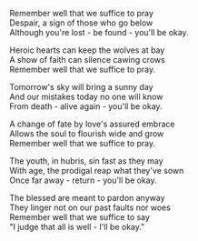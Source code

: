 Remember well that we suffice to pray\
Despair, a sign of those who go below\
Although you're lost - be found - you'll be okay.

Heroic hearts can keep the wolves at bay\
A show of faith can silence cawing crows\
Remember well that we suffice to pray.

Tomorrow's sky will bring a sunny day\
And our mistakes today no one will know\
From death - alive again - you'll be okay.

A change of fate by love's assured embrace\
Allows the soul to flourish wide and grow\
Remember well that we suffice to pray.

The youth, in hubris, sin fast as they may\
With age, the prodigal reap what they've sown\
Once far away - return - you'll be okay.

The blessed are meant to pardon anyway\
They linger not on our past faults nor woes\
Remember well that we suffice to say\
"I judge that all is well - I'll be okay."
